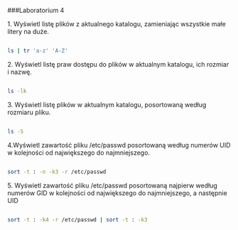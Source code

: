 ###Laboratorium 4

1\. Wyświetl listę plików z aktualnego katalogu, zamieniając wszystkie małe litery na duże.

```sh

ls | tr 'a-z' 'A-Z'

```

2\. Wyświetl listę praw dostępu do plików w aktualnym katalogu, ich rozmiar i nazwę.

```sh

ls -lk

```

3\. Wyświetl listę plików w aktualnym katalogu, posortowaną według rozmiaru pliku.

```sh

ls -S

```

4\.Wyświetl zawartość pliku /etc/passwd posortowaną według numerów UID w kolejności od największego do najmniejszego.

```sh

sort -t : -n -k3 -r /etc/passwd

```

5\. Wyświetl zawartość pliku /etc/passwd posortowaną najpierw według numerów GID w kolejności od największego 
do najmniejszego, a następnie UID

```sh 

sort -t : -k4 -r /etc/passwd | sort -t : -k3 

```


